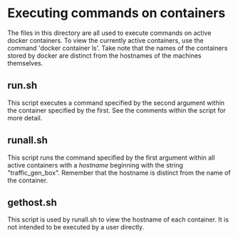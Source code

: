 # Executing commands on containers
  The files in this directory are all used to execute commands on active docker containers. To view the currently active containers, use the command 'docker container ls'.
Take note that the names of the containers stored by docker are distinct from the hostnames of the machines themselves.

## run.sh
  This script executes a command specified by the second argument within the container specified by the first. See the comments within the script for more detail.

## runall.sh
  This script runs the command specified by the first argument within all active containers with a _hostname_ beginning with the string "traffic_gen_box". Remember that the hostname is distinct from the name of the container.

## gethost.sh
  This script is used by runall.sh to view the hostname of each container. It is not intended to be executed by a user directly.
